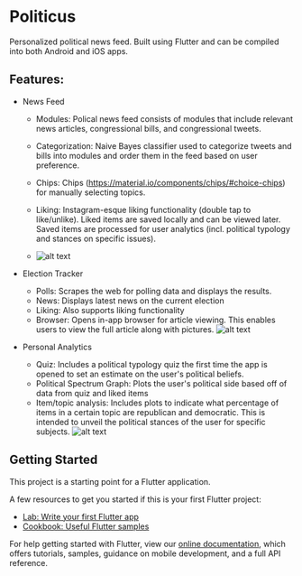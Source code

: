 # Politicus

Personalized political news feed. Built using Flutter and can be compiled into both Android and iOS apps.

## Features:
* News Feed
  * Modules: Polical news feed consists of modules that include relevant news articles, congressional bills, and congressional tweets.
  * Categorization: Naive Bayes classifier used to categorize tweets and bills into modules and order them in the feed based on user preference.
  * Chips: Chips (https://material.io/components/chips/#choice-chips) for manually selecting topics.
  * Liking: Instagram-esque liking functionality (double tap to like/unlike). Liked items are saved locally and can be viewed later. Saved items are processed for user analytics (incl. political typology and stances on specific issues).
  
  * ![alt text](https://i.imgur.com/g9hOMZY.png)
* Election Tracker
  * Polls: Scrapes the web for polling data and displays the results.
  * News: Displays latest news on the current election
  * Liking: Also supports liking functionality
  * Browser: Opens in-app browser for article viewing. This enables users to view the full article along with pictures.
  ![alt text](https://i.imgur.com/kaU1cu6.png)

* Personal Analytics 
  * Quiz: Includes a political typology quiz the first time the app is opened to set an estimate on the user's political beliefs.
  * Political Spectrum Graph: Plots the user's political side based off of data from quiz and liked items
  * Item/topic analysis: Includes plots to indicate what percentage of items in a certain topic are republican and democratic. This is intended to unveil the political stances of the user for specific subjects.
  ![alt text](https://i.imgur.com/Iv9kJbl.png)

## Getting Started

This project is a starting point for a Flutter application.

A few resources to get you started if this is your first Flutter project:

- [Lab: Write your first Flutter app](https://flutter.dev/docs/get-started/codelab)
- [Cookbook: Useful Flutter samples](https://flutter.dev/docs/cookbook)

For help getting started with Flutter, view our 
[online documentation](https://flutter.dev/docs), which offers tutorials, 
samples, guidance on mobile development, and a full API reference.
